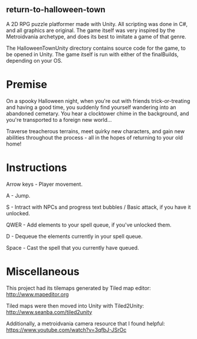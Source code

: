 ## return-to-halloween-town
A 2D RPG puzzle platformer made with Unity. All scripting was done in C#, and all graphics are original.
The game itself was very inspired by the Metroidvania archetype, and does its best to imitate a game of that genre.

The HalloweenTownUnity directory contains source code for the game, to be opened in Unity.
The game itself is run with either of the finalBuilds, depending on your OS.

# Premise
On a spooky Halloween night, when you're out with friends trick-or-treating and having a good time, you suddenly find yourself wandering into an abandoned cemetary. You hear a clocktower chime in the background, and you're transported to a foreign new world...

Traverse treacherous terrains, meet quirky new characters, and gain new abilities throughout the process - all in the hopes of returning to your old home!


# Instructions
Arrow keys - Player movement.

A - Jump.

S - Intract with NPCs and progress text bubbles / Basic attack, if you have it unlocked.

QWER - Add elements to your spell queue, if you've unlocked them.

D - Dequeue the elements currently in your spell queue.

Space - Cast the spell that you currently have queued.

# Miscellaneous
This project had its tilemaps generated by Tiled map editor: http://www.mapeditor.org

Tiled maps were then moved into Unity with Tiled2Unity: http://www.seanba.com/tiled2unity

Additionally, a metroidvania camera resource that I found helpful: https://www.youtube.com/watch?v=3qfbJ-JSrOc
